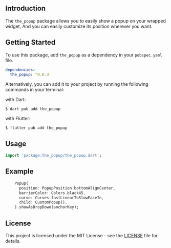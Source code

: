## Introduction

The `the_popup` package allows you to easily show a popup on your wrapped widget,
And you can easily customize its position wherever you want.

## Getting Started

To use this package, add `the_popup` as a dependency in your `pubspec.yaml` file.

```yaml
dependencies:
  the_popup: ^0.0.3
```

Alternatively, you can add it to your project by running the following commands in your terminal:

with Dart:

```shell
$ dart pub add the_popup
```

with Flutter:

```shell
$ flutter pub add the_popup
```

## Usage

```dart
import 'package:the_popup/the_popup.dart';
```

## Example

```dart
    Popup(
      position: PopupPosition.bottomAlignCenter,
      barrierColor: Colors.black45,
      curve: Curves.fastLinearToSlowEaseIn,
      child: CustomPopup(),
    ).showAsDropDown(anchorKey);
```

## License

This project is licensed under the MIT License - see the [LICENSE](https://github.com/yalong0521/the_popup/blob/master/LICENSE "LICENSE") file for details.